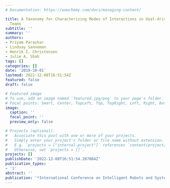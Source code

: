 ```yaml
---
# Documentation: https://wowchemy.com/docs/managing-content/

title: A Taxonomy for Characterizing Modes of Interactions in Goal-driven, Human-robot
  Teams
subtitle: ''
summary: ''
authors:
- Priyam Parashar
- Lindsay Sanneman
- Henrik I. Christensen
- Julie A. Shah
tags: []
categories: []
date: '2019-10-01'
lastmod: 2022-12-08T16:51:54Z
featured: false
draft: false

# Featured image
# To use, add an image named `featured.jpg/png` to your page's folder.
# Focal points: Smart, Center, TopLeft, Top, TopRight, Left, Right, BottomLeft, Bottom, BottomRight.
image:
  caption: ''
  focal_point: ''
  preview_only: false

# Projects (optional).
#   Associate this post with one or more of your projects.
#   Simply enter your project's folder or file name without extension.
#   E.g. `projects = ["internal-project"]` references `content/project/deep-learning/index.md`.
#   Otherwise, set `projects = []`.
projects: []
publishDate: '2022-12-08T16:51:54.287084Z'
publication_types:
- '1'
abstract: ''
publication: '*International Conference on Intelligent Robots and Systems (IROS)*'
---
```

